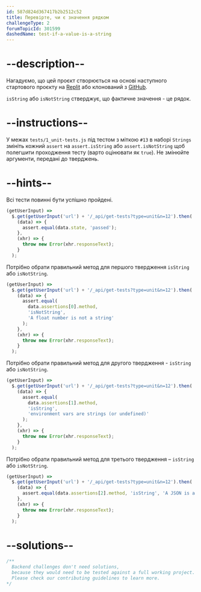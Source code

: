 ```yaml
---
id: 587d824d367417b2b2512c52
title: Перевірте, чи є значення рядком
challengeType: 2
forumTopicId: 301599
dashedName: test-if-a-value-is-a-string
---
```


# --description--

Нагадуємо, що цей проєкт створюється на основі наступного стартового проєкту на <a href="https://replit.com/github/topcoder-platform/boilerplate-mochachai" target="_blank" rel="noopener noreferrer nofollow">Replit</a> або клонований з <a href="https://github.com/topcoder-platform/boilerplate-mochachai/" target="_blank" rel="noopener noreferrer nofollow">GitHub</a>.

`isString` або `isNotString` стверджує, що фактичне значення - це рядок.

# --instructions--

У межах `tests/1_unit-tests.js` під тестом з міткою `#13` в наборі `Strings` змініть кожний `assert` на `assert.isString` або `assert.isNotString` щоб полегшити проходження тесту (варто оцінювати як `true`). Не змінюйте аргументи, передані до тверджень.

# --hints--

Всі тести повинні бути успішно пройдені.

```js
(getUserInput) =>
  $.get(getUserInput('url') + '/_api/get-tests?type=unit&n=12').then(
    (data) => {
      assert.equal(data.state, 'passed');
    },
    (xhr) => {
      throw new Error(xhr.responseText);
    }
  );
```

Потрібно обрати правильний метод для першого твердження `isString` або `isNotString`.

```js
(getUserInput) =>
  $.get(getUserInput('url') + '/_api/get-tests?type=unit&n=12').then(
    (data) => {
      assert.equal(
        data.assertions[0].method,
        'isNotString',
        'A float number is not a string'
      );
    },
    (xhr) => {
      throw new Error(xhr.responseText);
    }
  );
```

Потрібно обрати правильний метод для другого твердження - `isString` або `isNotString`.

```js
(getUserInput) =>
  $.get(getUserInput('url') + '/_api/get-tests?type=unit&n=12').then(
    (data) => {
      assert.equal(
        data.assertions[1].method,
        'isString',
        'environment vars are strings (or undefined)'
      );
    },
    (xhr) => {
      throw new Error(xhr.responseText);
    }
  );
```

Потрібно обрати правильний метод для третього твердження – `isString` або `isNotString`.

```js
(getUserInput) =>
  $.get(getUserInput('url') + '/_api/get-tests?type=unit&n=12').then(
    (data) => {
      assert.equal(data.assertions[2].method, 'isString', 'A JSON is a string');
    },
    (xhr) => {
      throw new Error(xhr.responseText);
    }
  );
```

# --solutions--

```js
/**
  Backend challenges don't need solutions, 
  because they would need to be tested against a full working project. 
  Please check our contributing guidelines to learn more.
*/
```
